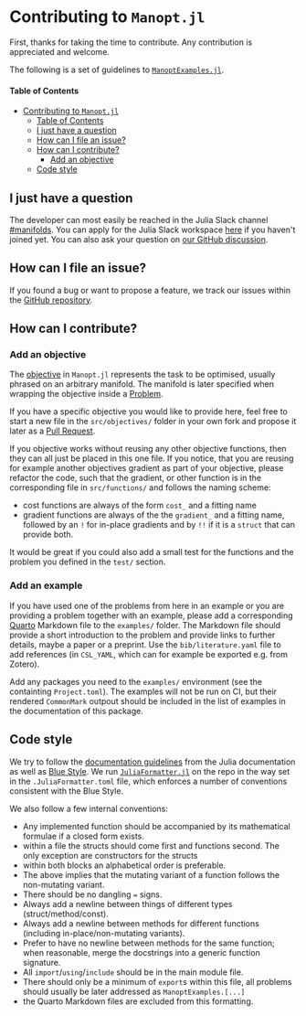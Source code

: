 # Contributing to `Manopt.jl`

First, thanks for taking the time to contribute.
Any contribution is appreciated and welcome.

The following is a set of guidelines to [`ManoptExamples.jl`](https://juliamanifolds.github.io/ManoptExamples.jl/).

#### Table of Contents

- [Contributing to `Manopt.jl`](#Contributing-to-manoptjl)
  - [Table of Contents](#Table-of-Contents)
  - [I just have a question](#I-just-have-a-question)
  - [How can I file an issue?](#How-can-I-file-an-issue)
  - [How can I contribute?](#How-can-I-contribute)
    - [Add an objective](#Add-an-objective)
  - [Code style](#Code-style)

## I just have a question

The developer can most easily be reached in the Julia Slack channel [#manifolds](https://julialang.slack.com/archives/CP4QF0K5Z).
You can apply for the Julia Slack workspace [here](https://julialang.org/slack/) if you haven't joined yet.
You can also ask your question on [our GitHub discussion](https://github.com/JuliaManifolds/ManoptExamples.jl/discussions).

## How can I file an issue?

If you found a bug or want to propose a feature, we track our issues within the [GitHub repository](https://github.com/JuliaManifolds/ManoptExamples.jl/issues).

## How can I contribute?

### Add an objective

The [objective](https://manoptjl.org/stable/plans/objective/) in `Manopt.jl`
represents the task to be optimised, usually phrased on an arbitrary manifold.
The manifold is later specified when wrapping the objective inside a
[Problem](https://manoptjl.org/stable/plans/problem/).

If you have a specific objective you would like to provide here, feel free to start a new
file in the `src/objectives/` folder in your own fork and propose it later as a [Pull Request](https://github.com/JuliaManifolds/ManoptExamples.jl/pulls).

If you objective works without reusing any other objective functions, then they can all just be placed in this one file.
If you notice, that you are reusing for example another objectives gradient as part of your objective,
please refactor the code, such that the gradient, or other function is in the corresponding file in
`src/functions/` and follows the naming scheme:

* cost functions are always of the form `cost_` and a fitting name
* gradient functions are always of the the `gradient_` and a fitting name, followed by an `!`
for in-place gradients and by `!!` if it is a `struct` that can provide both.

It would be great if you could also add a small test for the functions and the problem you
defined in the `test/` section.

### Add an example

If you have used one of the problems from here in an example or you are providing a problem
together with an example, please add a corresponding [Quarto](https://quarto.org) Markdown file to the `examples/`
folder. The Markdown file should provide a short introduction to the problem and provide links
to further details, maybe a paper or a preprint. Use the `bib/literature.yaml` file to add
references (in `CSL_YAML`, which can for example be exported e.g. from Zotero).

Add any packages you need to the `examples/` environment (see the containting `Project.toml`).
The examples will not be run on CI, but their rendered `CommonMark` outpout should be included
in the list of examples in the documentation of this package.

## Code style

We try to follow the [documentation guidelines](https://docs.julialang.org/en/v1/manual/documentation/)
from the Julia documentation as well as [Blue Style](https://github.com/invenia/BlueStyle).
We run [`JuliaFormatter.jl`](https://github.com/domluna/JuliaFormatter.jl) on the repo in
the way set in the `.JuliaFormatter.toml` file, which enforces a number of conventions consistent with the Blue Style.

We also follow a few internal conventions:

- Any implemented function should be accompanied by its mathematical formulae if a closed
  form exists.
- within a file the structs should come first and functions second. The only exception
  are constructors for the structs
- within both blocks an alphabetical order is preferable.
- The above implies that the mutating variant of a function follows the non-mutating variant.
- There should be no dangling `=` signs.
- Always add a newline between things of different types (struct/method/const).
- Always add a newline between methods for different functions (including in-place/non-mutating variants).
- Prefer to have no newline between methods for the same function; when reasonable,
  merge the docstrings into a generic function signature.
- All `import`/`using`/`include` should be in the main module file.
- There should only be a minimum of `export`s within this file, all problems should usually
  be later addressed as `ManoptExamples.[...]`
- the Quarto Markdown files are excluded from this formatting.
